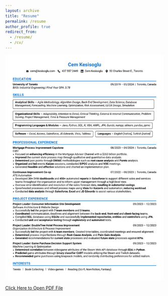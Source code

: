 ```yaml
---
layout: archive
title: "Resume"
permalink: /resume
author_profile: true
redirect_from:
  - /resume/
  - /cv/
---
```


<img src="/images/cemKesisoglu_Resume.jpg">

[Click Here to Open PDF File](https://cemkesisoglu.github.io/files/cemKesisoglu_Resume.pdf)
